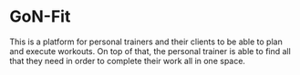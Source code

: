 # GoN-Fit
This is a platform for personal trainers and their clients to be able to plan and execute workouts. On top of that, the personal trainer is able to find all that they need in order to complete their work all in one space.

